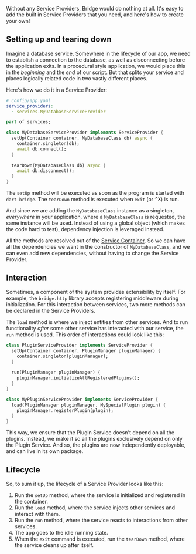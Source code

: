 <p class="lead">
  Without any Service Providers, Bridge would do nothing at all. It's easy to add the built in Service Providers that
  you need, and here's how to create your own!
</p>

## Setting up and tearing down
Imagine a database service. Somewhere in the lifecycle of our app, we need to establish a connection to the database,
as well as disconnecting before the application exits. In a procedural style application, we would place this in the
*beginning* and the *end* of our script. But that splits your service and places logically related code in two vastly
different places.

Here's how we do it in a Service Provider:

```yaml
# config/app.yaml
service_providers:
  - services.MyDatabaseServiceProvider
```
```dart
part of services;

class MyDatabaseServiceProvider implements ServiceProvider {
  setUp(Container container, MyDatabaseClass db) async {
    container.singleton(db);
    await db.connect();
  }
  
  tearDown(MyDatabaseClass db) async {
    await db.disconnect();
  }
}
```

The `setUp` method will be executed as soon as the program is started with `dart bridge`. The `tearDown` method is
executed when `exit` (or <kbd>^X</kbd>) is run.

And since we are adding the `MyDatabaseClass` instance as a singleton, *everywhere* in your application, where a
`MyDatabaseClass` is requested, the same instance will be used. Instead of using a global object (which makes the code
hard to test), dependency injection is leveraged instead.

All the methods are resolved out of the [Service Container](#/docs/core/service-container). So we can have all the
dependencies we want in the constructor of `MyDatabaseClass`, and we can even add new dependencies, without having to
change the Service Provider.

## Interaction
Sometimes, a component of the system provides extensibility by itself. For example, the `bridge.http` library accepts
registering middleware during initialization. For this interaction between services, two more methods can be declared
in the Service Providers.

The `load` method is where we inject entities from other services. And to run functionality *after* some other service
has interacted with our service, the `run` method is used. This order of interactions could look like this:

```dart
class PluginServiceProvider implements ServiceProvider {
  setUp(Container container, PluginManager pluginManager) {
    container.singleton(pluginManager);
  }
  
  run(PluginManager pluginManager) {
    pluginManager.initializeAllRegisteredPlugins();
  }
}
```
```dart
class MyPluginServiceProvider implements ServiceProvider {
  load(PluginManager pluginManager, MySpecialPlugin plugin) {
    pluginManager.registerPlugin(plugin);
  }
}
```

This way, we ensure that the Plugin Service doesn't depend on all the plugins. Instead, we make it so all the plugins
exclusively depend on only the Plugin Service. And so, the plugins are now independently deployable, and can live in its
own package.

## Lifecycle
So, to sum it up, the lifecycle of a Service Provider looks like this:

1. Run the `setUp` method, where the service is initialized and registered in the container.
2. Run the `load` method, where the service injects other services and interact with them.
3. Run the `run` method, where the service reacts to interactions from other services.
4. The app goes to the idle running state.
5. When the `exit` command is executed, run the `tearDown` method, where the service cleans up after itself.

